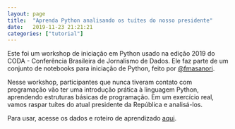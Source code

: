```yaml
---
layout: page
title:  "Aprenda Python analisando os tuítes do nosso presidente"
date:   2019-11-23 21:21:21 
categories: ["tutorial"]
---
```


Este foi um workshop de iniciação em Python usado na edição 2019 do CODA - Conferência Brasileira de Jornalismo de Dados. Ele faz parte de um conjunto de notebooks para iniciação de Python, feito por
<a href="https://github.com/fmasanori/CursoPyLadiesSP">@fmasanori</a>.

Nesse workshop, participantes que nunca tiveram contato com programação vão ter uma introdução prática à linguagem Python, aprendendo estruturas básicas de programação. Em um exercício real, vamos raspar tuítes do atual presidente da República e analisá-los.

Para usar, acesse os dados e roteiro de aprendizado <a href="https://github.com/juditecypreste/tutorial_aprendendo_python_analisando_tweets_do_presidente">aqui</a>.
